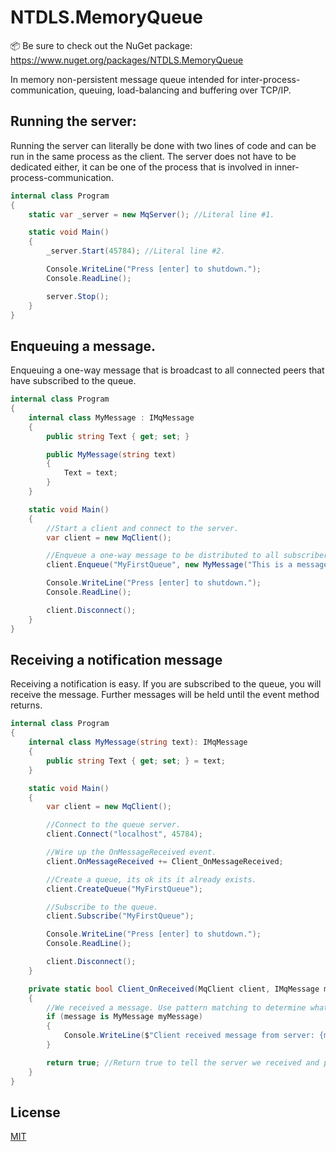# NTDLS.MemoryQueue

📦 Be sure to check out the NuGet package: https://www.nuget.org/packages/NTDLS.MemoryQueue

In memory non-persistent message queue intended for inter-process-communication,
    queuing, load-balancing and buffering over TCP/IP.


## Running the server:

Running the server can literally be done with two lines of code and can be run in the same process as the client.
The server does not have to be dedicated either, it can be one of the process that is involved in inner-process-communication.

```csharp
internal class Program
{
    static var _server = new MqServer(); //Literal line #1.

    static void Main()
    {
        _server.Start(45784); //Literal line #2.

        Console.WriteLine("Press [enter] to shutdown.");
        Console.ReadLine();

        server.Stop();
    }
}
```


## Enqueuing a message.
Enqueuing a one-way message that is broadcast to all connected peers that have subscribed to the queue.

```csharp
internal class Program
{
    internal class MyMessage : IMqMessage
    {
        public string Text { get; set; }

        public MyMessage(string text)
        {
            Text = text;
        }
    }

    static void Main()
    {
        //Start a client and connect to the server.
        var client = new MqClient();

        //Enqueue a one-way message to be distributed to all subscribers.
        client.Enqueue("MyFirstQueue", new MyMessage("This is a message"));

        Console.WriteLine("Press [enter] to shutdown.");
        Console.ReadLine();

        client.Disconnect();
    }
}
```

## Receiving a notification message
Receiving a notification is easy. If you are subscribed to the queue, you will receive the message.
Further messages will be held until the event method returns.

```csharp
internal class Program
{
    internal class MyMessage(string text): IMqMessage
    {
        public string Text { get; set; } = text;
    }

    static void Main()
    {
        var client = new MqClient();

        //Connect to the queue server.
        client.Connect("localhost", 45784);

        //Wire up the OnMessageReceived event.
        client.OnMessageReceived += Client_OnMessageReceived;

        //Create a queue, its ok its it already exists.
        client.CreateQueue("MyFirstQueue");

        //Subscribe to the queue.
        client.Subscribe("MyFirstQueue");

        Console.WriteLine("Press [enter] to shutdown.");
        Console.ReadLine();

        client.Disconnect();
    }

    private static bool Client_OnReceived(MqClient client, IMqMessage message)
    {
        //We received a message. Use pattern matching to determine what message was received.
        if (message is MyMessage myMessage)
        {
            Console.WriteLine($"Client received message from server: {myMessage.Text}");
        }

        return true; //Return true to tell the server we received and processed the message.
    }
}
```

## License
[MIT](https://choosealicense.com/licenses/mit/)

